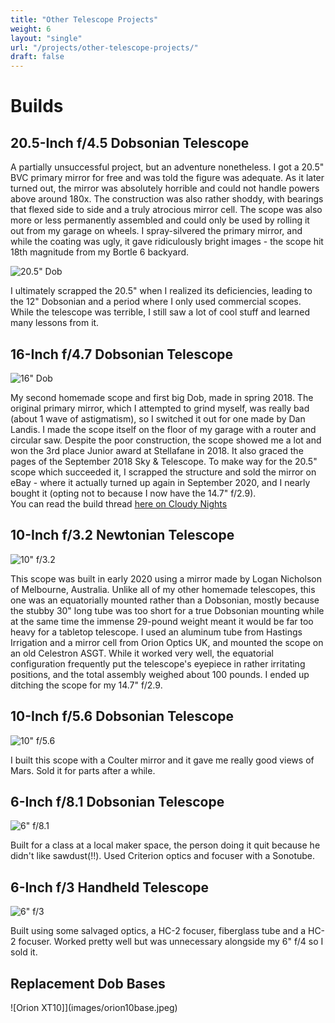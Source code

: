 ```yaml
---
title: "Other Telescope Projects"
weight: 6
layout: "single"
url: "/projects/other-telescope-projects/"
draft: false
---
```

# Builds

## 20.5-Inch f/4.5 Dobsonian Telescope

A partially unsuccessful project, but an adventure nonetheless. I got a 20.5" BVC primary mirror for free and was told the figure was adequate. As it later turned out, the mirror was absolutely horrible and could not handle powers above around 180x. The construction was also rather shoddy, with bearings that flexed side to side and a truly atrocious mirror cell. The scope was also more or less permanently assembled and could only be used by rolling it out from my garage on wheels. I spray-silvered the primary mirror, and while the coating was ugly, it gave ridiculously bright images - the scope hit 18th magnitude from my Bortle 6 backyard.

![20.5" Dob](images/byronwith20inchb.jpg)

I ultimately scrapped the 20.5" when I realized its deficiencies, leading to the 12" Dobsonian and a period where I only used commercial scopes. While the telescope was terrible, I still saw a lot of cool stuff and learned many lessons from it.

## 16-Inch f/4.7 Dobsonian Telescope

![16" Dob](images/16inchmk1.jpg)

My second homemade scope and first big Dob, made in spring 2018. The original primary mirror, which I attempted to grind myself, was really bad (about 1 wave of astigmatism), so I switched it out for one made by Dan Landis. I made the scope itself on the floor of my garage with a router and circular saw. Despite the poor construction, the scope showed me a lot and won the 3rd place Junior award at Stellafane in 2018. It also graced the pages of the September 2018 Sky & Telescope. To make way for the 20.5" scope which succeeded it, I scrapped the structure and sold the mirror on eBay - where it actually turned up again in September 2020, and I nearly bought it (opting not to because I now have the 14.7" f/2.9).  
You can read the build thread [here on Cloudy Nights](https://www.cloudynights.com/topic/606445-16-dob-the-insanity-continues/)

## 10-Inch f/3.2 Newtonian Telescope

![10" f/3.2](images/10inchpathfinder.jpeg)

This scope was built in early 2020 using a mirror made by Logan Nicholson of Melbourne, Australia. Unlike all of my other homemade telescopes, this one was an equatorially mounted rather than a Dobsonian, mostly because the stubby 30" long tube was too short for a true Dobsonian mounting while at the same time the immense 29-pound weight meant it would be far too heavy for a tabletop telescope. I used an aluminum tube from Hastings Irrigation and a mirror cell from Orion Optics UK, and mounted the scope on an old Celestron ASGT. While it worked very well, the equatorial configuration frequently put the telescope's eyepiece in rather irritating positions, and the total assembly weighed about 100 pounds. I ended up ditching the scope for my 14.7" f/2.9.

## 10-Inch f/5.6 Dobsonian Telescope

![10" f/5.6](images/10and16.jpeg)

I built this scope with a Coulter mirror and it gave me really good views of Mars. Sold it for parts after a while.

## 6-Inch f/8.1 Dobsonian Telescope

![6" f/8.1](images/6inchf8proj.jpeg)

Built for a class at a local maker space, the person doing it quit because he didn't like sawdust(!!). Used Criterion optics and focuser with a Sonotube.

## 6-Inch f/3 Handheld Telescope

![6" f/3](images/6inchf3.jpeg)

Built using some salvaged optics, a HC-2 focuser, fiberglass tube and a HC-2 focuser. Worked pretty well but was unnecessary alongside my 6" f/4 so I sold it.

## Replacement Dob Bases

![Orion XT10]](images/orion10base.jpeg)